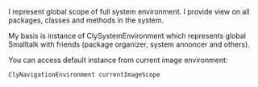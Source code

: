 I represent global scope of full system environment.
I provide view on all packages, classes and methods in the system.

My basis is instance of ClySystemEnvironment which represents global Smalltalk with friends (package organizer, system annoncer and others).

You can access default instance from current image environment: 

	ClyNavigationEnvironment currentImageScope